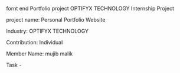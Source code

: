 fornt end Portfolio project
OPTIFYX TECHNOLOGY
 Internship Project

project name: Personal Portfolio Website

Industry: OPTIFYX TECHNOLOGY

Contribution: Individual

Member Name: mujib malik

Task - 

